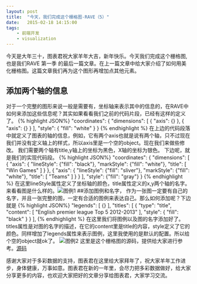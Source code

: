 ```yaml
---
layout: post
title:  "今天，我们完成这个栅格图-RAVE（5）"
date:   2015-02-18 14:15:00
tags:
    - 前端开发
    - visualization
---
```

今天是大年三十，图表君祝大家羊年大吉，新年快乐。今天我们完成这个栅格图,也是我们RAVE 第一季 的最后一篇文章。在上一篇文章中给大家介绍了如何用美化栅格图。这篇文章我们再为这个图形再增加点其他元素。

## 添加两个轴的信息
对于一个完整的图形来说一般是需要有，坐标轴来表示其中的信息的，在RAVE中如何来添加这些信息呢？其实如果看看我们之前的代码片段，已经有这样的定义了。
{% highlight JSON%}
"coordinates": {
  "dimensions": [
          {
            "axis": {}
          },
          {
            "axis": {}
          }
  ],
  "style": {
          "fill": "white"
  }
}
{% endhighlight %}
在上边的代码段落中就定义了图表的轴的信息，例如，它有两个axis也就是说有两个轴，只不过现在我们并没有定义轴上的样式，所以axis里是一个空的object。现在我们来做些修改。
我们需要两个轴有title,y轴上的坐标为黑色，X轴的坐标为银色。
下边呢，就是我们的实现代码段。
{% highlight JSON%}
     "coordinates": {
          "dimensions": [
            {
              "axis": {
                "lineStyle": {"fill": "black"},
                "markStyle": {"fill": "white"},
                "title": [ "Win Games" ]
              }
            },
            {
              "axis": {
                "lineStyle": {"fill": "sliver"},
                "markStyle": {"fill": "white"},
                "title": [ "Teams" ]
              }
            }
          ],
          "style": {"fill": "gray"}
        }
{% endhighlight %}
在这里lineStyle属性定义了坐标轴的颜色，title属性定义的x,y两个轴的名字。来看看图是什么样的。![图例1]({{url}}/resources/img/rave5-pic1.png)
##添加图例和名字，
作为一张图一定要有自己的名字，并且一张完整的图，一定有合适的图例来表达自己。那么如何添加呢？下边就是
{% highlight JSON%}
  "legends": [
    {}
  ],
  "titles": [
    {
      "type": "title",
      "content": [
        "English premier league Top 5 2012-2013"
      ],
      "style": {
        "fill": "black"
      }
    }
  ],
{% endhighlight %}
在这里我们将图例以及图的名字添加好了。titles属性是对图的名字的描述，在它的content里是title的内容，style定义了它的颜色。同样增加了legends属性来表示图例，这里我使用的是默认的配置。所以给个空的object就ok了。
![图例2]({{url}}/resources/img/rave5-pic2.png)
这里是这个栅格图的源码，提供给大家进行参考。[源码]({{url}}/resources/file/barchart_color_5.json)

感谢大家对于多彩数据的支持，图表君在这里给大家拜年了，祝大家羊年工作进步，身体健康，万事如意。图表君在新的一年里，会尽力把多彩数据做好，给大家分享更多的内容，也欢迎大家把好的文章分享给图表君，大家学习交流。
